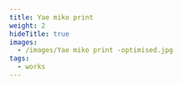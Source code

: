 ```yaml
---
title: Yae miko print
weight: 2
hideTitle: true
images:
  - /images/Yae miko print -optimised.jpg
tags:
  - works
---
```

